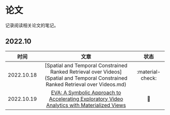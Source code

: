 # 论文

记录阅读相关论文的笔记。

## 2022.10

| 时间 | 文章 | 状态 |
| :---: | :---: | :---: |
| 2022.10.18 | [Spatial and Temporal Constrained Ranked Retrieval over Videos](Spatial and Temporal Constrained Ranked Retrieval over Videos.md) | :material-check: | 
| 2022.10.19 | [EVA: A Symbolic Approach to Accelerating Exploratory Video Analytics with Materialized Views](eva.md) | :book: | 